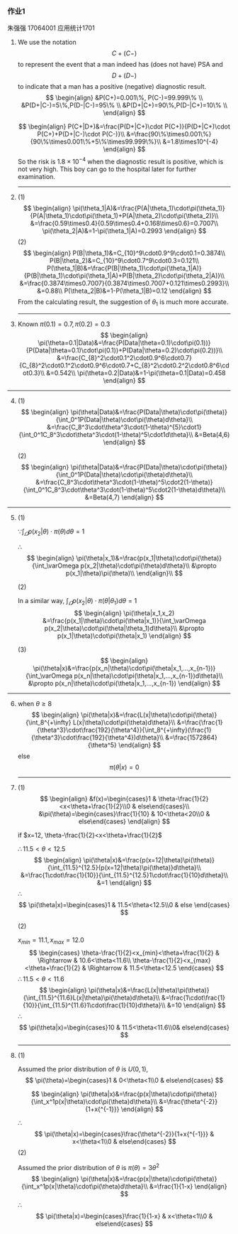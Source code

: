 ### 作业1

朱强强
17064001
应用统计1701

1. We use the notation $$C+(C-)$$ to represent the event that a man indeed has (does not have) PSA and $$D+(D-)$$ to indicate that a man has a positive (negative) diagnostic result.
   $$
   \begin{align}
   &P(C+)=0.001\%, P(C-)=99.999\% \\
   &P(D+|C-)=5\%,P(D-|C-)=95\% \\
   &P(D+|C+)=90\%,P(D-|C+)=10\% \\
   \end{align}
   $$
   
   $$
   \begin{align}
   P(C+|D+)&=\frac{P(D+|C+)\cdot P(C+)}{P(D+|C+)\cdot P(C+)+P(D+|C-)\cdot P(C-)}\\
   &=\frac{90\%\times0.001\%}{90\%\times0.001\%+5\%\times99.999\%}\\
   &=1.8\times10^{-4}
   \end{align}
   $$
   So the risk is $1.8\times10^{-4}$ when the diagnostic result is positive, which is not very high. This boy can go to the hospital later for further examination.

   -------------------------

2. (1) 
   $$
   \begin{align}
   \pi(\theta_1|A)&=\frac{P(A|\theta_1)\cdot\pi(\theta_1)}{P(A|\theta_1)\cdot\pi(\theta_1)+P(A|\theta_2)\cdot\pi(\theta_2)}\\
   &=\frac{0.59\times0.4}{0.59\times0.4+0.168\times0.6}=0.7007\\
   \pi(\theta_2|A)&=1-\pi(\theta_1|A)=0.2993
   \end{align}
   $$
   (2)
   $$
   \begin{align}
   P(B|\theta_1)&=C_{10}^9\cdot0.9^9\cdot0.1=0.3874\\
   P(B|\theta_2)&=C_{10}^9\cdot0.7^9\cdot0.3=0.121\\
   P(\theta_1|B)&=\frac{P(B|\theta_1)\cdot\pi(\theta_1|A)}{P(B|\theta_1)\cdot\pi(\theta_1|A)+P(B|\theta_2)\cdot\pi(\theta_2|A)}\\
   &=\frac{0.3874\times0.7007}{0.3874\times0.7007+0.121\times0.2993}\\
   &=0.88\\
   P(\theta_2|B)&=1-P(\theta_1|B)=0.12
   \end{align}
   $$
   From the calculating result, the suggestion of $\theta_1$ is much more accurate.

   ----------------------

   

3. Known $\pi(0.1)=0.7, \pi(0.2)=0.3$
   $$
   \begin{align}
   \pi(\theta=0.1|Data)&=\frac{P(Data|\theta=0.1)\cdot\pi(0.1))}{P(Data|\theta=0.1)\cdot\pi(0.1))+P(Data|\theta=0.2)\cdot\pi(0.2))}\\
   &=\frac{C_{8}^2\cdot0.1^2\cdot0.9^6\cdot0.7}{C_{8}^2\cdot0.1^2\cdot0.9^6\cdot0.7+C_{8}^2\cdot0.2^2\cdot0.8^6\cdot0.3}\\
   &=0.542\\
   \pi(\theta=0.2|Data)&=1-\pi(\theta=0.1|Data)=0.458
   \end{align}
   $$
   
-------------------

4. (1)
   $$
   \begin{align}
   \pi(\theta|Data)&=\frac{P(Data|\theta)\cdot\pi(\theta)}{\int_0^1P(Data|\theta)\cdot\pi(\theta)d\theta}\\
   &=\frac{C_8^3\cdot\theta^3\cdot(1-\theta)^{5}\cdot1}{\int_0^1C_8^3\cdot\theta^3\cdot(1-\theta)^5\cdot1d\theta}\\
   &=Beta(4,6)
   \end{align}
   $$
   

   (2)
   $$
   \begin{align}
   \pi(\theta|Data)&=\frac{P(Data|\theta)\cdot\pi(\theta)}{\int_0^1P(Data|\theta)\cdot\pi(\theta)d\theta}\\
   &=\frac{C_8^3\cdot\theta^3\cdot(1-\theta)^5\cdot2(1-\theta)}{\int_0^1C_8^3\cdot\theta^3\cdot(1-\theta)^5\cdot2(1-\theta)d\theta}\\
   &=Beta(4,7)
   \end{align}
   $$
   
--------------------

5. (1)

   $\because\int_\varOmega p(x_2|\theta)\cdot\pi(\theta)d\theta=1$

   $\therefore$
   $$
   \begin{align}
   \pi(\theta|x_1)&=\frac{p(x_1|\theta)\cdot\pi(\theta)}{\int_\varOmega p(x_2|\theta)\cdot\pi(\theta)d\theta}\\
   &\propto p(x_1|\theta)\pi(\theta)\\
   \end{align}\\
   $$
   

   (2)

   In a similar way, $\int_\varOmega p(x_2|\theta)\cdot\pi(\theta|\theta_1)d\theta=1$
   $$
   \begin{align}
   \pi(\theta|x_1,x_2)
   &=\frac{p(x_1|\theta)\cdot\pi(\theta|x_1)}{\int_\varOmega p(x_2|\theta)\cdot\pi(\theta|\theta_1)d\theta}\\
   &\propto p(x_1|\theta)\cdot\pi(\theta|x_1)
   \end{align}
   $$
   

   (3)
   $$
   \begin{align}
   \pi(\theta|x)&=\frac{p(x_n|\theta)\cdot\pi(\theta|x_1,...,x_{n-1})}{\int_\varOmega p(x_n|\theta)\cdot\pi(\theta|x_1,...,x_{n-1})d\theta}\\
   &\propto p(x_n|\theta)\cdot\pi(\theta|x_1,...,x_{n-1})
   \end{align}
   $$
   
-----------

6. when $\theta\ge8$ 
   $$
   \begin{align}
   \pi(\theta|x)&=\frac{L(x|\theta)\cdot\pi(\theta)}{\int_8^{+\infty} L(x|\theta)\cdot\pi(\theta)d\theta}\\
   &=\frac{\frac{1}{\theta^3}\cdot\frac{192}{\theta^4}}{\int_8^{+\infty}(\frac{1}{\theta^3}\cdot\frac{192}{\theta^4})d\theta}\\
   &=\frac{1572864}{\theta^5}
   \end{align}
   $$
   else
   $$
   \pi(\theta|x)=0
   $$

   ----------

7. (1)
   $$
   \begin{align}
   &f(x)=\begin{cases}1 & \theta-\frac{1}{2}<x<\theta+\frac{1}{2}\\0 & else\end{cases}\\
   &\pi(\theta)=\begin{cases}\frac{1}{10} & 10<\theta<20\\0 & else\end{cases}
   \end{align}
   $$
   

   if $x=12, \theta-\frac{1}{2}<x<\theta+\frac{1}{2}$

   $\therefore11.5<\theta<12.5$
   $$
   \begin{align}
   \pi(\theta|x)&=\frac{p(x=12|\theta)\pi(\theta)}{\int_{11.5}^{12.5}{p(x=12|\theta)\pi(\theta)}d\theta}\\
   &=\frac{1\cdot\frac{1}{10}}{\int_{11.5}^{12.5}1\cdot\frac{1}{10}d\theta}\\
   &=1
   \end{align}
   $$
   $\therefore$
   $$
   \pi(\theta|x)=\begin{cases}1 & 11.5<\theta<12.5\\0 & else \end{cases}
   $$
   

   (2)

   $x_{min}=11.1, x_{max}=12.0$
   $$
   \begin{cases}
   \theta-\frac{1}{2}<x_{min}<\theta+\frac{1}{2} & \Rightarrow & 10.6<\theta<11.6\\
   \theta-\frac{1}{2}<x_{max}<\theta+\frac{1}{2} & \Rightarrow & 11.5<\theta<12.5
   \end{cases}
   $$
   $\therefore11.5<\theta<11.6$
   $$
   \begin{align}
   \pi(\theta|x)&=\frac{L(x|\theta)\pi(\theta)}{\int_{11.5}^{11.6}L(x|\theta)\pi(\theta)d\theta}\\
   &=\frac{1\cdot\frac{1}{10}}{\int_{11.5}^{11.6}1\cdot\frac{1}{10}d\theta}\\
   &=10
   \end{align}
   $$
   $\therefore$
   $$
   \pi(\theta|x)=\begin{cases}10 & 11.5<\theta<11.6\\0& else\end{cases}
   $$

   --------------------

8. (1)

   Assumed the prior distribution of $\theta$ is $U(0,1)$, 
   $$
   \pi(\theta)=\begin{cases}1 & 0<\theta<1\\0 & else\end{cases}
   $$

   $$
   \begin{align}
   \pi(\theta|x)&=\frac{p(x|\theta)\cdot\pi(\theta)}{\int_x^1p(x|\theta)\cdot\pi(\theta)d\theta}\\
   &=\frac{\theta^{-2}}{1+x{^{-1}}}
   \end{align}
   $$

   $\therefore$
   $$
   \pi(\theta|x)=\begin{cases}\frac{\theta^{-2}}{1+x{^{-1}}} & x<\theta<1\\0 & else\end{cases}
   $$
   (2)

   Assumed the prior distribution of $\theta$ is $\pi(\theta)=3\theta^2$
   $$
   \begin{align}
   \pi(\theta|x)&=\frac{p(x|\theta)\cdot\pi(\theta)}{\int_x^1p(x|\theta)\cdot\pi(\theta)d\theta}\\
   &=\frac{1}{1-x}
   \end{align}
   $$
   $\therefore$
   $$
   \pi(\theta|x)=\begin{cases}\frac{1}{1-x} & x<\theta<1\\0 & else\end{cases}
   $$
   

   

   